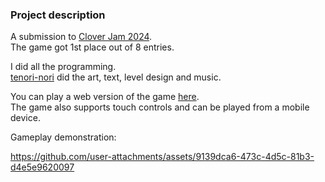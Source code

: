 ### Project description
A submission to [Clover Jam 2024](https://itch.io/jam/clover-jam-5).\
The game got 1st place out of 8 entries.

I did all the programming.\
[tenori-nori](https://github.com/tenori-nori) did the art, text, level design and music.

You can play a web version of the game [here](https://toxazol.itch.io/mycelium).\
The game also supports touch controls and can be played from a mobile device.

Gameplay demonstration:

https://github.com/user-attachments/assets/9139dca6-473c-4d5c-81b3-d4e5e9620097

